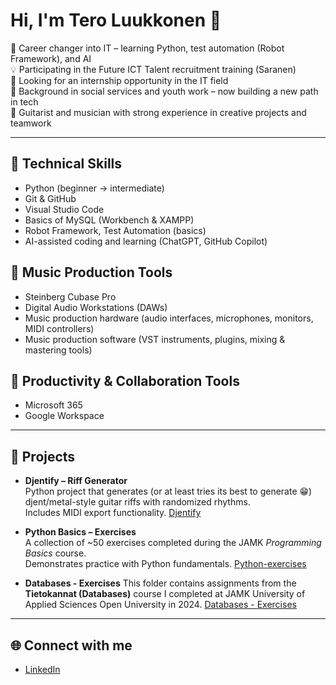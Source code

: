 # Hi, I'm Tero Luukkonen 👋

🎯 Career changer into IT – learning Python, test automation (Robot Framework), and AI  
💡 Participating in the Future ICT Talent recruitment training (Saranen)  
🔎 Looking for an internship opportunity in the IT field  
🌱 Background in social services and youth work – now building a new path in tech  
🎸 Guitarist and musician with strong experience in creative projects and teamwork 

---

## 🔧 Technical Skills
- Python (beginner → intermediate)  
- Git & GitHub  
- Visual Studio Code  
- Basics of MySQL (Workbench & XAMPP)  
- Robot Framework, Test Automation (basics)  
- AI-assisted coding and learning (ChatGPT, GitHub Copilot)

## 🎸 Music Production Tools  
- Steinberg Cubase Pro  
- Digital Audio Workstations (DAWs)  
- Music production hardware (audio interfaces, microphones, monitors, MIDI controllers)  
- Music production software (VST instruments, plugins, mixing & mastering tools)  

## 💼 Productivity & Collaboration Tools
- Microsoft 365  
- Google Workspace  

---

## 📂 Projects

- **Djentify – Riff Generator**  
  Python project that generates (or at least tries its best to generate 😁) djent/metal-style guitar riffs with randomized rhythms.  
  Includes MIDI export functionality. [Djentify](https://github.com/tero-luukkonen/jamk-studies/tree/main/python-programming-basics-2024-2025/djentify)

- **Python Basics – Exercises**  
  A collection of ~50 exercises completed during the JAMK *Programming Basics* course.  
  Demonstrates practice with Python fundamentals. [Python-exercises](https://github.com/tero-luukkonen/jamk-studies/tree/main/python-programming-basics-2024-2025/python-exercises)

- **Databases - Exercises**
  This folder contains assignments from the **Tietokannat (Databases)** course I completed at JAMK University of Applied Sciences Open University in 2024. [Databases - Exercises](https://github.com/tero-luukkonen/jamk-studies/tree/main/databases-2024)

---

## 🌐 Connect with me
- [LinkedIn](https://www.linkedin.com/in/tero-luukkonen)
